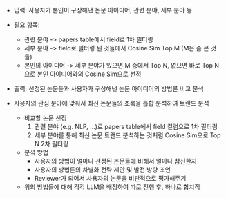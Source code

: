 - 입력: 사용자가 본인이 구상해낸 논문 아이디어, 관련 분야, 세부 분야 등
- 필요 항목: 
    - 관련 분야 -> papers table에서 field로 1차 필터링
    - 세부 분야 -> field로 필터링 된 것들에서 Cosine Sim Top M (M은 좀 큰 것들)
    - 본인의 아이디어 -> 세부 분야가 있으면 M 중에서 Top N, 없으면 바로 Top N으로 본인 아이디어와의 Cosine Sim으로 선정
- 출력: 선정된 논문들과 사용자가 구상해낸 논문 아이디어의 방법론 비교 분석


- 사용자의 관심 분야에 맞춰서 최신 논문들의 초록을 톱합 분석하여 트랜드 분석
    - 비교할 논문 선정
        1. 관련 분야 (e.g. NLP, ...)로 papers table에서 field 컬럼으로 1차 필터링
        2. 세부 분야를 통해 최신 논문 트랜드 분석하는 것처럼 Cosine Sim으로 Top N 2차 필터링
    - 분석 방법
        - 사용자의 방법이 얼마나 선정된 논문들에 비해서 얼마나 참신한지
        - 사용자의 방법론의 차별화 전략 제안 및 발전 방향 조언
        - Reviewer가 되어서 사용자의 논문을 비판적으로 평가해주기
    - 위의 방법들에 대해 각각 LLM을 배정하여 따로 진행 후, 하나로 합치직